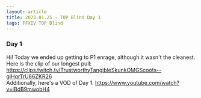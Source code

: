 ```yaml
---
layout: article
title: 2023.01.25 - TOP Blind Day 1
tags: FFXIV TOP Blind
---
```


### Day 1

Hi! Today we ended up getting to P1 enrage, although it wasn't the cleanest.  
Here is the clip of our longest pull: https://clips.twitch.tv/TrustworthyTangibleSkunkOMGScoots--glHqrTrU86ZKR26  
Additionally, here's a VOD of Day 1. https://www.youtube.com/watch?v=iBdB9mwobH4
